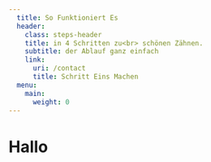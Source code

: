 ```yaml
---
  title: So Funktioniert Es
  header:
    class: steps-header
    title: in 4 Schritten zu<br> schönen Zähnen.
    subtitle: der Ablauf ganz einfach
    link:
      uri: /contact
      title: Schritt Eins Machen
  menu:
    main:
      weight: 0
---
```

# Hallo